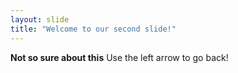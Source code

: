 ```yaml
---
layout: slide
title: "Welcome to our second slide!"
---
```

__Not so sure about this__
Use the left arrow to go back!
